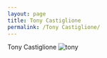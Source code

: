 ```yaml
---
layout: page
title: Tony Castiglione
permalink: /Tony Castiglione/
---
```


Tony Castiglione
![tony](/assets/Milkproducts_v2.svg.png)
